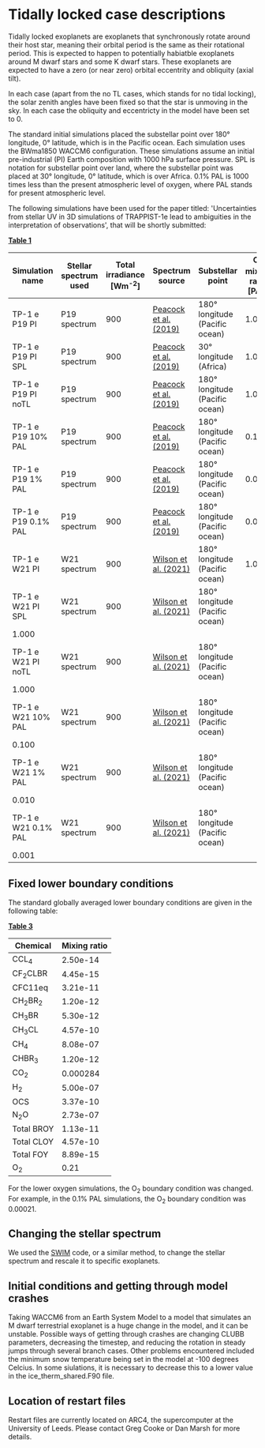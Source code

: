 # Tidally locked case descriptions

Tidally locked exoplanets are exoplanets that synchronously rotate around their host star, meaning their orbital period is the same as their rotational period. This is expected to happen to potentially habiatble exoplanets around M dwarf stars and some K dwarf stars. These exoplanets are expected to have a zero (or near zero) orbital eccentrity and obliquity (axial tilt).

In each case (apart from the no TL cases, which stands for no tidal locking), the solar zenith angles have been fixed so that the star is unmoving in the sky. In each case the obliquity and eccentricty in the model have been set to 0.

The standard initial simulations placed the substellar point over 180&deg;  longitude,  0&deg;  latitude, which is in the Pacific ocean. Each simulation uses the BWma1850 WACCM6 configuration. These simulations assume an initial pre-industrial (PI) Earth composition with 1000 hPa surface pressure. SPL is notation for substellar point over land, where the substellar point was placed at 30&deg;  longitude,  0&deg;  latitude, which is over Africa. 0.1% PAL is 1000 times less than the present atmospheric level of oxygen, where PAL stands for present atmospheric level.
 
The following simulations have been used for the paper titled: 'Uncertainties from stellar UV in 3D simulations of TRAPPIST-1e lead to ambiguities in the interpretation of observations', that will be shortly submitted:

<ins>**Table 1**</ins>

| Simulation name | Stellar spectrum used   | Total irradiance [Wm<sup>-2</sup>] | Spectrum source | Substellar point                    | O<sub>2</sub> mixing ratio [PAL] |
| --------------- | ----------------------- | ---------------------------------- | --------------- | ------------------------------------ | ---------|
| TP-1 e P19 PI       | P19 spectrum | 900  | [Peacock et al. (2019)](https://archive.stsci.edu/hlsp/hazmat) | 180&deg;  longitude (Pacific ocean) | 1.000 |
| TP-1 e P19 PI SPL       | P19 spectrum | 900  | [Peacock et al. (2019)](https://archive.stsci.edu/hlsp/hazmat) | 30&deg;  longitude (Africa) |  1.000 |
| TP-1 e P19 PI noTL       | P19 spectrum | 900  | [Peacock et al. (2019)](https://archive.stsci.edu/hlsp/hazmat) | 180&deg;  longitude (Pacific ocean) | 1.000 |
| TP-1 e P19 10% PAL     | P19 spectrum | 900  | [Peacock et al. (2019)](https://archive.stsci.edu/hlsp/hazmat) | 180&deg;  longitude (Pacific ocean) | 0.100 |
| TP-1 e P19 1% PAL    | P19 spectrum | 900  | [Peacock et al. (2019)](https://archive.stsci.edu/hlsp/hazmat) | 180&deg;  longitude (Pacific ocean) | 0.010 |
| TP-1 e P19 0.1% PAL       | P19 spectrum | 900  | [Peacock et al. (2019)](https://archive.stsci.edu/hlsp/hazmat) | 180&deg;  longitude (Pacific ocean) | 0.001 |
| TP-1 e W21 PI       | W21 spectrum | 900  | [Wilson et al. (2021)](https://zenodo.org/record/4556130#.Y_82yezP39E) | 180&deg;  longitude (Pacific ocean) | 1.000 |
| TP-1 e W21 PI SPL       | W21 spectrum | 900  | [Wilson et al. (2021)](https://zenodo.org/record/4556130#.Y_82yezP39E) | 180&deg;  longitude (Pacific ocean) |
1.000 |
| TP-1 e W21 PI noTL  | W21 spectrum | 900  | [Wilson et al. (2021)](https://zenodo.org/record/4556130#.Y_82yezP39E) | 180&deg;  longitude (Pacific ocean) |
1.000 |
| TP-1 e W21 10% PAL  | W21 spectrum | 900  | [Wilson et al. (2021)](https://zenodo.org/record/4556130#.Y_82yezP39E) | 180&deg;  longitude (Pacific ocean) |
0.100 |
| TP-1 e W21 1% PAL | W21 spectrum | 900  | [Wilson et al. (2021)](https://zenodo.org/record/4556130#.Y_82yezP39E) | 180&deg;  longitude (Pacific ocean) |
0.010 |
| TP-1 e W21 0.1% PAL  | W21 spectrum | 900  | [Wilson et al. (2021)](https://zenodo.org/record/4556130#.Y_82yezP39E) | 180&deg;  longitude (Pacific ocean) |
0.001 |


## Fixed lower boundary conditions

The standard globally averaged lower boundary conditions are given in the following table:

<ins>**Table 3**</ins>

| Chemical | Mixing ratio |
| -------- | ------------ |
| CCL<sub>4</sub> | 2.50e-14 |
| CF<sub>2</sub>CLBR | 4.45e-15 |
| CFC11eq | 3.21e-11 |
| CH<sub>2</sub>BR<sub>2</sub> | 1.20e-12 |
| CH<sub>3</sub>BR | 5.30e-12 |
| CH<sub>3</sub>CL | 4.57e-10 |
| CH<sub>4</sub> | 8.08e-07 |
| CHBR<sub>3</sub> | 1.20e-12 |
| CO<sub>2</sub> | 0.000284 |
| H<sub>2</sub> | 5.00e-07 |
| OCS | 3.37e-10 |
| N<sub>2</sub>O | 2.73e-07 |
| Total BROY | 1.13e-11 |
| Total CLOY | 4.57e-10 |
| Total FOY | 8.89e-15 |
| O<sub>2</sub> | 0.21 |

For the lower oxygen simulations, the O<sub>2</sub> boundary condition was changed. For example, in the 0.1% PAL simulations, the O<sub>2</sub> boundary condition was 0.00021.

## Changing the stellar spectrum

We used the [SWIM](https://github.com/jack-eddy-symposium/exoplanetary-impact/tree/main/SWIM) code, or a similar method, to change the stellar spectrum and rescale it to specific exoplanets.

## Initial conditions and getting through model crashes

Taking WACCM6 from an Earth System Model to a model that simulates an M dwarf terrestrial exoplanet is a huge change in the model, and it can be unstable. Possible ways of getting through crashes are changing CLUBB parameters, decreasing the timestep, and reducing the rotation in steady jumps through several branch cases. Other problems encountered included the minimum snow temperature being set in the model at -100 degrees Celcius. In some siulations, it is necessary to decrease this to a lower value in the ice_therm_shared.F90 file.

## Location of restart files

Restart files are currently located on ARC4, the supercomputer at the University of Leeds. Please contact Greg Cooke or Dan Marsh for more details.
